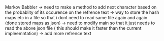 Markov Babbler 
-> need to make a method to add next character based on the probablity of its occurence on the refrence text
-> way to store the hash maps etc in a file so that i dont need to read same file again and again (done stored maps as json)
-> need to modify main so that it just needs to read the above json file ( this should make it faster than the current impleemntation)
-> add more refrence text
